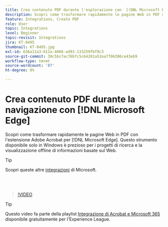 ```yaml
---
title: Crea contenuto PDF durante l'esplorazione con  [!DNL Microsoft Edge]
description: Scopri come trasformare rapidamente le pagine Web in PDF con l'estensione Adobe Acrobat per  [!DNL Microsoft Edge]
feature: Integrations, Create PDF
role: User
topic: Integrations
level: Beginner
topic-revisit: Integrations
jira: KT-8495
thumbnail: KT-8495.jpg
exl-id: 636a11a3-612a-4066-ad91-133259fbf0c3
source-git-commit: 38c5bc7ac76bfc5c64201a52ea7f06386ce43eb9
workflow-type: tm+mt
source-wordcount: '87'
ht-degree: 0%

---
```


# Crea contenuto PDF durante la navigazione con [!DNL Microsoft Edge]

Scopri come trasformare rapidamente le pagine Web in PDF con l&#39;estensione Adobe Acrobat per [!DNL Microsoft Edge]. Questo strumento disponibile solo in Windows è prezioso per i progetti di ricerca e la visualizzazione offline di informazioni basate sul Web.

>[!TIP]
>
>Scopri queste altre [integrazioni](../integrate/integrate-overview.md#microsoft) di Microsoft.

<br> 

>[!VIDEO](https://video.tv.adobe.com/v/337248?quality=12&learn=on&hidetitle=true)

>[!TIP]
>
>Questo video fa parte della playlist [Integrazione di Acrobat e Microsoft 365](https://experienceleague.adobe.com/it/playlists/acrobat-integrate-microsoft-365) disponibile gratuitamente per l&#39;Experience League.
